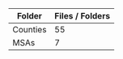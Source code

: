 | Folder   |   Files / Folders |
|----------|-------------------|
| Counties |                55 |
| MSAs     |                 7 |